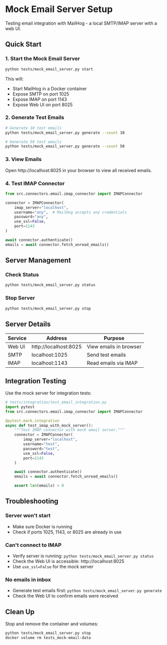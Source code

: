 # Mock Email Server Setup

Testing email integration with MailHog - a local SMTP/IMAP server with a web UI.

## Quick Start

### 1. Start the Mock Email Server

```bash
python tests/mock_email_server.py start
```

This will:
- Start MailHog in a Docker container
- Expose SMTP on port 1025
- Expose IMAP on port 1143
- Expose Web UI on port 8025

### 2. Generate Test Emails

```bash
# Generate 10 test emails
python tests/mock_email_server.py generate --count 10

# Generate 50 test emails
python tests/mock_email_server.py generate --count 50
```

### 3. View Emails

Open http://localhost:8025 in your browser to view all received emails.

### 4. Test IMAP Connector

```python
from src.connectors.email.imap_connector import IMAPConnector

connector = IMAPConnector(
    imap_server="localhost",
    username="any",  # MailHog accepts any credentials
    password="any",
    use_ssl=False,
    port=1143
)

await connector.authenticate()
emails = await connector.fetch_unread_emails()
```

## Server Management

### Check Status
```bash
python tests/mock_email_server.py status
```

### Stop Server
```bash
python tests/mock_email_server.py stop
```

## Server Details

| Service | Address | Purpose |
|---------|---------|---------|
| Web UI | http://localhost:8025 | View emails in browser |
| SMTP | localhost:1025 | Send test emails |
| IMAP | localhost:1143 | Read emails via IMAP |

## Integration Testing

Use the mock server for integration tests:

```python
# tests/integration/test_email_integration.py
import pytest
from src.connectors.email.imap_connector import IMAPConnector

@pytest.mark.integration
async def test_imap_with_mock_server():
    """Test IMAP connector with mock email server."""
    connector = IMAPConnector(
        imap_server="localhost",
        username="test",
        password="test",
        use_ssl=False,
        port=1143
    )

    await connector.authenticate()
    emails = await connector.fetch_unread_emails()

    assert len(emails) > 0
```

## Troubleshooting

### Server won't start
- Make sure Docker is running
- Check if ports 1025, 1143, or 8025 are already in use

### Can't connect to IMAP
- Verify server is running: `python tests/mock_email_server.py status`
- Check the Web UI is accessible: http://localhost:8025
- Use `use_ssl=False` for the mock server

### No emails in inbox
- Generate test emails first: `python tests/mock_email_server.py generate`
- Check the Web UI to confirm emails were received

## Clean Up

Stop and remove the container and volumes:

```bash
python tests/mock_email_server.py stop
docker volume rm tests_mock-email-data
```

